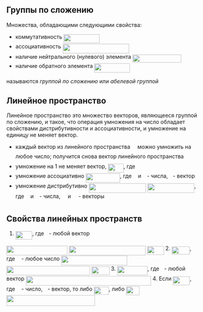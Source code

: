 ## Группы по сложению
Множества, обладающими следующими свойства:
- коммутативность <img src="/tex/487c35d44685b1cbcfebabf207613a27.svg?invert_in_darkmode&sanitize=true" align=middle width=93.58791419999999pt height=22.831056599999986pt/>
- ассоциативность <img src="/tex/cb2d972d8e5313d7893eb2357fce2123.svg?invert_in_darkmode&sanitize=true" align=middle width=173.56877174999997pt height=24.65753399999998pt/>
- наличие нейтрального (нулевого) элемента <img src="/tex/3285e5fde27127f2130343b5fcae31d6.svg?invert_in_darkmode&sanitize=true" align=middle width=126.52352459999997pt height=21.18721440000001pt/>
- наличие обратного элемента <img src="/tex/3c088e9fa4b5087a0a7b3fedb9172d05.svg?invert_in_darkmode&sanitize=true" align=middle width=93.17720609999999pt height=24.65753399999998pt/>  

называются *группой по сложению* или *абелевой группой*

## Линейное пространство
Линейное пространство это множество векторов, являющееся группой по сложению, и такое, 
что операция умножения на число обладает свойствами дистрибутивности и ассоциативности,
и умножение на единицу не меняет вектор.
- каждый вектор из линейного пространства <img src="/tex/ddcb483302ed36a59286424aa5e0be17.svg?invert_in_darkmode&sanitize=true" align=middle width=11.18724254999999pt height=22.465723500000017pt/> можно умножить на любое число;
получится снова вектор линейного пространства <img src="/tex/ddcb483302ed36a59286424aa5e0be17.svg?invert_in_darkmode&sanitize=true" align=middle width=11.18724254999999pt height=22.465723500000017pt/>
- умножение на 1 не меняет вектор, <img src="/tex/555981e859a648a2b84373e7d2e99eaa.svg?invert_in_darkmode&sanitize=true" align=middle width=40.59353594999999pt height=22.831056599999986pt/>, где <img src="/tex/e5eda459f8aca1b6ee73d651871e3204.svg?invert_in_darkmode&sanitize=true" align=middle width=5.2283516999999895pt height=22.831056599999986pt/>
- умножение ассоциативно <img src="/tex/13ca36b7b75241f767cba95f074958af.svg?invert_in_darkmode&sanitize=true" align=middle width=89.43309374999998pt height=24.65753399999998pt/>, где <img src="/tex/44bc9d542a92714cac84e01cbbb7fd61.svg?invert_in_darkmode&sanitize=true" align=middle width=8.68915409999999pt height=14.15524440000002pt/> и <img src="/tex/4bdc8d9bcfb35e1c9bfb51fc69687dfc.svg?invert_in_darkmode&sanitize=true" align=middle width=7.054796099999991pt height=22.831056599999986pt/> - числа, <img src="/tex/2f2322dff5bde89c37bcae4116fe20a8.svg?invert_in_darkmode&sanitize=true" align=middle width=5.2283516999999895pt height=22.831056599999986pt/> - вектор
- умножение дистрибутивно <img src="/tex/dc18818d2cf10e0d31af313d9f25cec5.svg?invert_in_darkmode&sanitize=true" align=middle width=149.2483344pt height=24.65753399999998pt/> <img src="/tex/f5c6a30139f2fa5315480988a9b6c92a.svg?invert_in_darkmode&sanitize=true" align=middle width=122.05838699999998pt height=24.65753399999998pt/>, где <img src="/tex/44bc9d542a92714cac84e01cbbb7fd61.svg?invert_in_darkmode&sanitize=true" align=middle width=8.68915409999999pt height=14.15524440000002pt/> и <img src="/tex/4bdc8d9bcfb35e1c9bfb51fc69687dfc.svg?invert_in_darkmode&sanitize=true" align=middle width=7.054796099999991pt height=22.831056599999986pt/> - числа, <img src="/tex/469f525d671e1e96713a0a17a13f2468.svg?invert_in_darkmode&sanitize=true" align=middle width=11.45742179999999pt height=22.831056599999986pt/> и <img src="/tex/7252ad06a4944da2b6628a58281cb887.svg?invert_in_darkmode&sanitize=true" align=middle width=11.45742179999999pt height=22.831056599999986pt/> - векторы

## Свойства линейных пространств
1. <img src="/tex/9099cf437a32199b65c008fcf9b7129c.svg?invert_in_darkmode&sanitize=true" align=middle width=43.584393599999984pt height=22.831056599999986pt/>, где <img src="/tex/2f2322dff5bde89c37bcae4116fe20a8.svg?invert_in_darkmode&sanitize=true" align=middle width=5.2283516999999895pt height=22.831056599999986pt/> - любой вектор
<img src="/tex/9b65c9dd67ce0ab45c2360868ce6c7ad.svg?invert_in_darkmode&sanitize=true" align=middle width=158.81250825pt height=24.65753399999998pt/>
<img src="/tex/b1bf1cbde5447b7af8b7dceb394bf8df.svg?invert_in_darkmode&sanitize=true" align=middle width=200.57070824999997pt height=24.65753399999998pt/>
<img src="/tex/9099cf437a32199b65c008fcf9b7129c.svg?invert_in_darkmode&sanitize=true" align=middle width=43.584393599999984pt height=22.831056599999986pt/>
2. <img src="/tex/49877cd4bed475ca0c1278bd565e7ecf.svg?invert_in_darkmode&sanitize=true" align=middle width=47.04520424999998pt height=21.18721440000001pt/>, где <img src="/tex/44bc9d542a92714cac84e01cbbb7fd61.svg?invert_in_darkmode&sanitize=true" align=middle width=8.68915409999999pt height=14.15524440000002pt/> - любое число
<img src="/tex/3c9004f73e9be1418176a1140057f811.svg?invert_in_darkmode&sanitize=true" align=middle width=172.6557393pt height=24.65753399999998pt/>
<img src="/tex/2fbba1361b7d194682f994022d285e73.svg?invert_in_darkmode&sanitize=true" align=middle width=217.87475489999997pt height=24.65753399999998pt/>
<img src="/tex/49877cd4bed475ca0c1278bd565e7ecf.svg?invert_in_darkmode&sanitize=true" align=middle width=47.04520424999998pt height=21.18721440000001pt/>
3. <img src="/tex/3469441a0afe3f8f959658a0d13b5820.svg?invert_in_darkmode&sanitize=true" align=middle width=78.94983524999998pt height=24.65753399999998pt/>, где <img src="/tex/2f2322dff5bde89c37bcae4116fe20a8.svg?invert_in_darkmode&sanitize=true" align=middle width=5.2283516999999895pt height=22.831056599999986pt/> - любой вектор
<img src="/tex/3a6b108334d26fbc7d97c58a6be505b8.svg?invert_in_darkmode&sanitize=true" align=middle width=326.34666405pt height=24.65753399999998pt/>
4. Если <img src="/tex/b06bd5f2c99284d79b39e49969f4fe7d.svg?invert_in_darkmode&sanitize=true" align=middle width=44.05433834999999pt height=22.831056599999986pt/>, где <img src="/tex/44bc9d542a92714cac84e01cbbb7fd61.svg?invert_in_darkmode&sanitize=true" align=middle width=8.68915409999999pt height=14.15524440000002pt/> - число, <img src="/tex/2f2322dff5bde89c37bcae4116fe20a8.svg?invert_in_darkmode&sanitize=true" align=middle width=5.2283516999999895pt height=22.831056599999986pt/> - вектор, то либо <img src="/tex/d7390019e5f9d9dcee82a92b3e0a5375.svg?invert_in_darkmode&sanitize=true" align=middle width=38.82599489999999pt height=21.18721440000001pt/>, либо <img src="/tex/d8d907e87692bcdea2713804f65a1340.svg?invert_in_darkmode&sanitize=true" align=middle width=35.36518424999999pt height=22.831056599999986pt/>
<img src="/tex/902a2c60e6260f6d183dcd977164d104.svg?invert_in_darkmode&sanitize=true" align=middle width=231.33506054999995pt height=27.77565449999998pt/>


